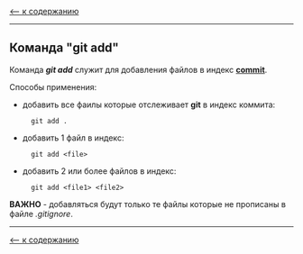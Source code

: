 [<-- к содержанию](./readme.md)

---

## Команда __"git add"__
Команда ___git add___ служит для добавления файлов в индекс [__commit__](./gitcommit.md).

Способы применения:

* добавить все фаилы которые отслеживает __git__ в индекс коммита:

        git add .

* добавить 1 файл в индекс:

        git add <file>

* добавить 2 или более файлов в индекс:

        git add <file1> <file2>



__ВАЖНО__ - добавляться будут только те файлы которые не прописаны в файле _.gitignore_.

---

[<-- к содержанию](./readme.md)
